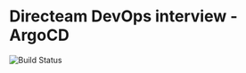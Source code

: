 # Directeam DevOps interview - ArgoCD
![Build Status](https://github.com/EldarDL/directeam-project/actions/workflows/docker-image.yml/badge.svg)

